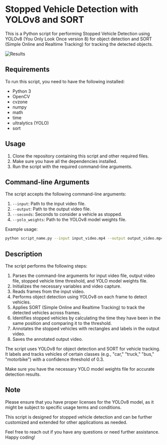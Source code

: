 # Stopped Vehicle Detection with YOLOv8 and SORT

This is a Python script for performing Stopped Vehicle Detection using YOLOv8 (You Only Look Once version 8) for object detection and SORT (Simple Online and Realtime Tracking) for tracking the detected objects.

<img src="src/def.gif" alt="Results">

## Requirements

To run this script, you need to have the following installed:

- Python 3
- OpenCV
- cvzone
- numpy
- math
- time
- ultralytics (YOLO)
- sort

## Usage

1. Clone the repository containing this script and other required files.
2. Make sure you have all the dependencies installed.
3. Run the script with the required command-line arguments.

## Command-line Arguments

The script accepts the following command-line arguments:

1. `--input`: Path to the input video file.
2. `--output`: Path to the output video file.
3. `--seconds`: Seconds to consider a vehicle as stopped.
4. `--yolo_weights`: Path to the YOLOv8 model weights file.

Example usage:

```bash
python script_name.py --input input_video.mp4 --output output_video.mp4 --seconds 5 --yolo_weights yolo_weights.pth
```

## Description

The script performs the following steps:

1. Parses the command-line arguments for input video file, output video file, stopped vehicle time threshold, and YOLO model weights file.
2. Initializes the necessary variables and video capture.
3. Reads frames from the input video.
4. Performs object detection using YOLOv8 on each frame to detect vehicles.
5. Applies SORT (Simple Online and Realtime Tracking) to track the detected vehicles across frames.
6. Identifies stopped vehicles by calculating the time they have been in the same position and comparing it to the threshold.
7. Annotates the stopped vehicles with rectangles and labels in the output video.
8. Saves the annotated output video.

The script uses YOLOv8 for object detection and SORT for vehicle tracking. It labels and tracks vehicles of certain classes (e.g., "car," "truck," "bus," "motorbike") with a confidence threshold of 0.3.

Make sure you have the necessary YOLO model weights file for accurate detection results.

## Note

Please ensure that you have proper licenses for the YOLOv8 model, as it might be subject to specific usage terms and conditions.

This script is designed for stopped vehicle detection and can be further customized and extended for other applications as needed.

Feel free to reach out if you have any questions or need further assistance. Happy coding!
